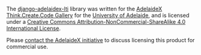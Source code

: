 The [django-adelaidex-lti](https://github.com/pomegranited/django-adelaidex-lti/) library was written for the [AdelaideX Think.Create.Code Gallery](https://github.com/pomegranited/think-create-code) for the [University of Adelaide](https://www.adelaide.edu.au/adelaidex), and is licensed under a [Creative Commons Attribution-NonCommercial-ShareAlike 4.0 International License](http://creativecommons.org/licenses/by-nc-sa/4.0/).

Please [contact the AdelaideX initiative](mailto:adelaidex@adelaide.edu.au) to discuss licensing this product for commercial use.
